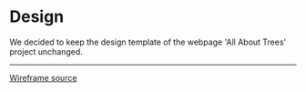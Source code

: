 # Design

 We decided to keep the design template of the webpage 'All About Trees' project unchanged.

---

[Wireframe source](https://excalidraw.com/#json=ZphIt_oLrQA-D1M682LJ5,K67FJOfxnT-yjQD2aAaESw)